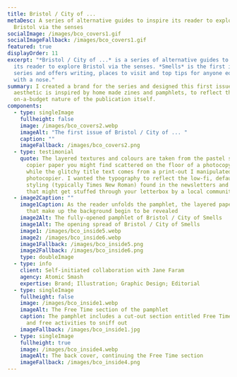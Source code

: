 ```yaml
---
title: Bristol / City of ...
metaDesc: A series of alternative guides to inspire its reader to explore
  Bristol via the senses
socialImage: /images/bco_covers1.gif
socialImageFallback: /images/bco_covers1.gif
featured: true
displayOrder: 11
excerpt: "*Bristol / City of ...* is a series of alternative guides to inspire
  its reader to explore Bristol via the senses. *Smells* is the first in the
  series and offers writing, places to visit and top tips for anyone equipped
  with a nose."
summary: I created a brand for the series and designed this first issue. The
  aesthetic is inspired by home made zines and pamphlets, to reflect the the
  on-a-budget nature of the publication itself.
components:
  - type: singleImage
    fullheight: false
    image: /images/bco_covers2.webp
    imageAlt: "The first issue of Bristol / City of ... "
    caption: ""
    imageFallback: /images/bco_covers2.png
  - type: testimonial
    quote: The layered textures and colours are taken from the pastel shades of
      copier paper you might find scattered on the floor of a photocopy room,
      while the glitchy title text comes from a print-out I manipulated on a
      photocopier. I wanted the typography to reflect the low-fi, default
      styling (typically Times New Roman) found in the newsletters and pamphlets
      that might get stuffed through your letterbox by a local community group.
  - image2Caption: ""
    image1Caption: As the reader unfolds the pamphlet, the layered paper textures
      that make up the background begin to be revealed
    image2Alt: The fully-opened pamphlet of Bristol / City of Smells
    image1Alt: The opening spread of Bristol / City of Smells
    image1: /images/bco_inside5.webp
    image2: /images/bco_inside6.webp
    image1Fallback: /images/bco_inside5.png
    image2Fallback: /images/bco_inside6.png
    type: doubleImage
  - type: info
    client: Self-initiated collaboration with Jane Faram
    agency: Atomic Smash
    expertise: Brand; Illustration; Graphic Design; Editorial
  - type: singleImage
    fullheight: false
    image: /images/bco_inside1.webp
    imageAlt: The Free Time section of the pamphlet
    caption: The pamphlet includes a cut-out section entitled Free Time, with quick
      and free activities to sniff out
    imageFallback: /images/bco_inside1.jpg
  - type: singleImage
    fullheight: true
    image: /images/bco_inside4.webp
    imageAlt: The back cover, continuing the Free Time section
    imageFallback: /images/bco_inside4.png
---
```

